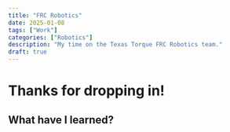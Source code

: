 ```yaml
---
title: "FRC Robotics"
date: 2025-01-08
tags: ["Work"]
categories: ["Robotics"]
description: "My time on the Texas Torque FRC Robotics team."
draft: true
---
```


# Thanks for dropping in!

## What have I learned?